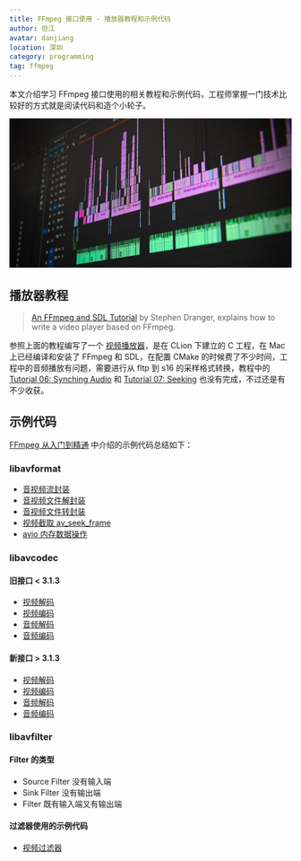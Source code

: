 ```yaml
---
title: FFmpeg 接口使用 - 播放器教程和示例代码
author: 但江
avatar: danjiang
location: 深圳
category: programming
tag: ffmpeg
---
```


本文介绍学习 FFmpeg 接口使用的相关教程和示例代码，工程师掌握一门技术比较好的方式就是阅读代码和造个小轮子。

![Editing Video](/images/editing-video.jpg)

## 播放器教程

> [An FFmpeg and SDL Tutorial](http://dranger.com/ffmpeg/) by Stephen Dranger, explains how to write a video player based on FFmpeg.

参照上面的教程编写了一个 <em class="fab fa-github"></em> [视频播放器](https://github.com/danjiang/FFmpegAndSDLTutorial)，是在 CLion 下建立的 C 工程，在 Mac 上已经编译和安装了 FFmpeg 和 SDL，在配置 CMake 的时候费了不少时间，工程中的音频播放有问题，需要进行从 fltp 到 s16 的采样格式转换，教程中的 [Tutorial 06: Synching Audio](http://dranger.com/ffmpeg/tutorial06.html) 和 [Tutorial 07: Seeking](http://dranger.com/ffmpeg/tutorial07.html) 也没有完成，不过还是有不少收获。

## 示例代码

[FFmpeg 从入门到精通](https://book.douban.com/subject/30178432/) 中介绍的示例代码总结如下：

### libavformat

* <em class="fab fa-github"></em> [音视频流封装](https://github.com/FFmpeg/FFmpeg/tree/master/doc/examples/muxing.c)
* <em class="fab fa-github"></em> [音视频文件解封装](https://github.com/FFmpeg/FFmpeg/tree/master/doc/examples/demuxing_decoding.c)
* <em class="fab fa-github"></em> [音视频文件转封装](https://github.com/FFmpeg/FFmpeg/tree/master/doc/examples/remuxing.c)
* <em class="fab fa-github"></em> [视频截取 av_seek_frame](https://github.com/FFmpeg/FFmpeg/tree/master/doc/examples/remuxing.c)	
* <em class="fab fa-github"></em> [avio 内存数据操作](https://github.com/FFmpeg/FFmpeg/tree/master/doc/examples/avio_reading.c)

### libavcodec

#### 旧接口 < 3.1.3

* <em class="fab fa-github"></em> [视频解码](https://github.com/FFmpeg/FFmpeg/blob/release/2.3/doc/examples/demuxing_decoding.c)
* <em class="fab fa-github"></em> [视频编码](https://github.com/FFmpeg/FFmpeg/blob/release/2.3/doc/examples/decoding_encoding.c)
* <em class="fab fa-github"></em> [音频解码](https://github.com/FFmpeg/FFmpeg/blob/release/2.3/doc/examples/demuxing_decoding.c)
* <em class="fab fa-github"></em> [音频编码](https://github.com/FFmpeg/FFmpeg/blob/release/2.3/doc/examples/muxing.c)

#### 新接口 > 3.1.3

* <em class="fab fa-github"></em> [视频解码](https://github.com/FFmpeg/FFmpeg/tree/master/doc/examples/decode_video.c)
* <em class="fab fa-github"></em> [视频编码](https://github.com/FFmpeg/FFmpeg/tree/master/doc/examples/encode_video.c)
* <em class="fab fa-github"></em> [音频解码](https://github.com/FFmpeg/FFmpeg/tree/master/doc/examples/decode_audio.c)
* <em class="fab fa-github"></em> [音频编码](https://github.com/FFmpeg/FFmpeg/tree/master/doc/examples/encode_audio.c)

### libavfilter

#### Filter 的类型

* Source Filter 没有输入端
* Sink Filter 没有输出端
* Filter 既有输入端又有输出端
		
#### 过滤器使用的示例代码
	
* <em class="fab fa-github"></em> [视频过滤器](https://github.com/FFmpeg/FFmpeg/tree/master/doc/examples/filtering_video.c)
